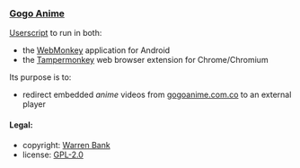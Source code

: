 ### [Gogo Anime](https://github.com/warren-bank/crx-GogoAnime/tree/webmonkey-userscript/es5)

[Userscript](https://github.com/warren-bank/crx-GogoAnime/raw/webmonkey-userscript/es5/webmonkey-userscript/GogoAnime.user.js) to run in both:
* the [WebMonkey](https://github.com/warren-bank/Android-WebMonkey) application for Android
* the [Tampermonkey](https://chrome.google.com/webstore/detail/tampermonkey/dhdgffkkebhmkfjojejmpbldmpobfkfo) web browser extension for Chrome/Chromium

Its purpose is to:
* redirect embedded _anime_ videos from [gogoanime.com.co](https://gogoanime.com.co/) to an external player

#### Legal:

* copyright: [Warren Bank](https://github.com/warren-bank)
* license: [GPL-2.0](https://www.gnu.org/licenses/old-licenses/gpl-2.0.txt)

